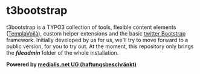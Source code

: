 # t3bootstrap

t3bootstrap is a TYPO3 collection of tools, flexible content elements ([TemplaVoilà](http://typo3.org/extensions/repository/view/templavoila)), custom helper extensions and the basic [twitter Bootstrap](http://twitter.github.com/bootstrap/) framework. Initially developed by us for us, we'll try to move forward to a public version, for you to try out. At the moment, this repository only brings the ***fileadmin*** folder of the whole installation.

**Powered by [medialis.net UG (haftungsbeschränkt)](http://www.medialis.net)**